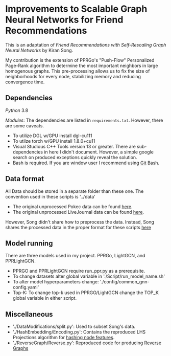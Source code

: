 # Improvements to Scalable Graph Neural Networks for Friend Recommendations

This is an adaptation of *Friend Recommendations with Self-Rescaling Graph Neural Networks* by Kiran Song.

My contribution is the extension of PPRGo's "Push-Flow" Personalized Page-Rank algorithm to determine the most important 
neighbors in large homogenous graphs. This pre-processing allows us to fix the size of neighborhoods for every node, 
stabilizing memory and reducing convergence time. 

## Dependencies

*Python* 3.8

*Modules*: The dependencies are listed in `requirements.txt`. However, there are some caveats.
    
- To utilize DGL w/GPU install dgl-cu111
- To utilze torch w/GPU install 1.8.0+cu11
- Visual Studious C++ Tools version 13 or greater. There are sub-dependencies in here I didn't document. However, a simple google search on produced exceptions quickly reveal the solution. 
- Bash is required. If you are window user I recommend using [Git](https://git-scm.com/) Bash. 
 
 
## Data format

All Data should be stored in a separate folder than these one. The convention used in these scripts is '../data'
- The original unprocessed Pokec data can be found [here](https://snap.stanford.edu/data/soc-pokec.html). 
- The original unprocessed LiveJournal data can be found [here](https://snap.stanford.edu/data/soc-LiveJournal1.html). 

However, Song didn't share how to preprocess the data. Instead, Song shares the processed data in the proper format for 
these scripts [here](https://drive.google.com/file/d/1MGIQyZwZQgIMn53ih6wulcrTaraxHFin/view)

## Model running

There are three models used in my project. PPRGo, LightGCN, and PPRLightGCN.
- PPRGO and PPRLightGCN require run_ppr.py as a prerequisite. 
- To change datasets alter global variable in './Script/run_model_name.sh'
- To alter model hyperparameters change: './config/common_gnn-config.yaml'
- Top-K: To change top-k used in PPRGO/LightGCN change the TOP_K global variable in either script. 

## Miscellaneous
- './DataModifications/split.py': Used to subset Song's data. 
- './HashEmbedding/Encoding.py': Contains the reproduced LHS Projections algorithm for [hashing node features](https://arxiv.org/abs/2208.05648). 
- './ReverseGraph/Reverse.py': Reproduced code for producing [Reverse Graphs](https://ieeexplore.ieee.org/document/10069377)
